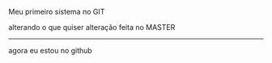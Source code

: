 Meu primeiro sistema no GIT

alterando o que quiser
alteração feita no MASTER
_________________________
agora eu estou no github